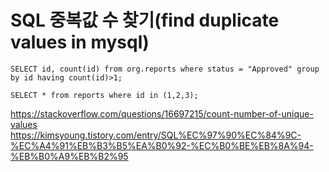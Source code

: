# SQL 중복값 수 찾기(find duplicate values in mysql)

```
SELECT id, count(id) from org.reports where status = "Approved" group by id having count(id)>1;

SELECT * from reports where id in (1,2,3);
```
https://stackoverflow.com/questions/16697215/count-number-of-unique-values
https://kimsyoung.tistory.com/entry/SQL%EC%97%90%EC%84%9C-%EC%A4%91%EB%B3%B5%EA%B0%92-%EC%B0%BE%EB%8A%94-%EB%B0%A9%EB%B2%95
